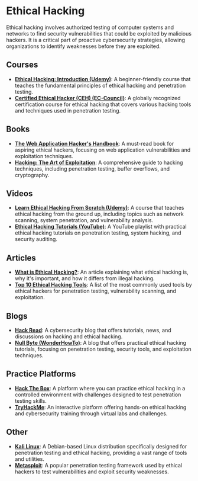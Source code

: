 # Ethical Hacking
Ethical hacking involves authorized testing of computer systems and networks to find security vulnerabilities that could be exploited by malicious hackers. It is a critical part of proactive cybersecurity strategies, allowing organizations to identify weaknesses before they are exploited.

## Courses
- **[Ethical Hacking: Introduction (Udemy)](https://www.udemy.com/course/ethical-hacking-for-beginners/)**: A beginner-friendly course that teaches the fundamental principles of ethical hacking and penetration testing.
- **[Certified Ethical Hacker (CEH) (EC-Council)](https://www.eccouncil.org/programs/certified-ethical-hacker-ceh/)**: A globally recognized certification course for ethical hacking that covers various hacking tools and techniques used in penetration testing.

## Books
- **[The Web Application Hacker's Handbook](https://www.amazon.com/Web-Applications-Hackers-Handbook-Exploiting/dp/1118026470)**: A must-read book for aspiring ethical hackers, focusing on web application vulnerabilities and exploitation techniques.
- **[Hacking: The Art of Exploitation](https://www.amazon.com/Hacking-Art-Exploitation-2nd/dp/1593271441)**: A comprehensive guide to hacking techniques, including penetration testing, buffer overflows, and cryptography.

## Videos
- **[Learn Ethical Hacking From Scratch (Udemy)](https://www.udemy.com/course/learn-ethical-hacking-from-scratch/)**: A course that teaches ethical hacking from the ground up, including topics such as network scanning, system penetration, and vulnerability analysis.
- **[Ethical Hacking Tutorials (YouTube)](https://www.youtube.com/playlist?list=PLBf0hzazHTGOx27-O7cohr9wR9p_3I7s2)**: A YouTube playlist with practical ethical hacking tutorials on penetration testing, system hacking, and security auditing.

## Articles
- **[What is Ethical Hacking?](https://www.csoonline.com/article/3063387/what-is-ethical-hacking-and-why-you-need-to-know-about-it.html)**: An article explaining what ethical hacking is, why it's important, and how it differs from illegal hacking.
- **[Top 10 Ethical Hacking Tools](https://www.cybersecurity-insiders.com/top-10-ethical-hacking-tools/)**: A list of the most commonly used tools by ethical hackers for penetration testing, vulnerability scanning, and exploitation.

## Blogs
- **[Hack Read](https://www.hackread.com/)**: A cybersecurity blog that offers tutorials, news, and discussions on hacking and ethical hacking.
- **[Null Byte (WonderHowTo)](https://null-byte.wonderhowto.com/)**: A blog that offers practical ethical hacking tutorials, focusing on penetration testing, security tools, and exploitation techniques.

## Practice Platforms
- **[Hack The Box](https://www.hackthebox.eu/)**: A platform where you can practice ethical hacking in a controlled environment with challenges designed to test penetration testing skills.
- **[TryHackMe](https://tryhackme.com/)**: An interactive platform offering hands-on ethical hacking and cybersecurity training through virtual labs and challenges.

## Other
- **[Kali Linux](https://www.kali.org/)**: A Debian-based Linux distribution specifically designed for penetration testing and ethical hacking, providing a vast range of tools and utilities.
- **[Metasploit](https://www.metasploit.com/)**: A popular penetration testing framework used by ethical hackers to test vulnerabilities and exploit security weaknesses.
